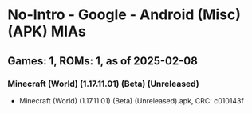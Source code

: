 # No-Intro - Google - Android (Misc) (APK) MIAs
## Games: 1, ROMs: 1, as of 2025-02-08

### Minecraft (World) (1.17.11.01) (Beta) (Unreleased)
- Minecraft (World) (1.17.11.01) (Beta) (Unreleased).apk, CRC: c010143f
